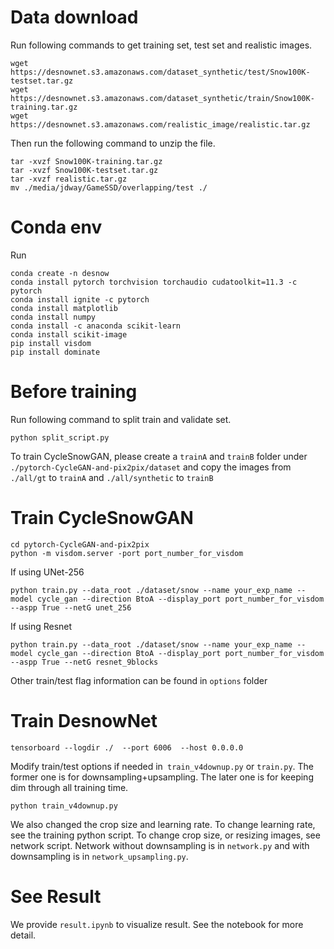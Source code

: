 # Data download
Run following commands to get training set, test set and realistic images.
```
wget https://desnownet.s3.amazonaws.com/dataset_synthetic/test/Snow100K-testset.tar.gz
wget https://desnownet.s3.amazonaws.com/dataset_synthetic/train/Snow100K-training.tar.gz
wget https://desnownet.s3.amazonaws.com/realistic_image/realistic.tar.gz
```
Then run the following command to unzip the file.
```
tar -xvzf Snow100K-training.tar.gz
tar -xvzf Snow100K-testset.tar.gz
tar -xvzf realistic.tar.gz
mv ./media/jdway/GameSSD/overlapping/test ./
```
# Conda env
Run
```
conda create -n desnow
conda install pytorch torchvision torchaudio cudatoolkit=11.3 -c pytorch
conda install ignite -c pytorch
conda install matplotlib
conda install numpy
conda install -c anaconda scikit-learn
conda install scikit-image
pip install visdom
pip install dominate
```

# Before training
Run following command to split train and validate set.
```
python split_script.py
```
To train CycleSnowGAN, please create a `trainA` and `trainB` folder under `./pytorch-CycleGAN-and-pix2pix/dataset` and copy the images from `./all/gt` to `trainA` and `./all/synthetic` to `trainB`

# Train CycleSnowGAN
```
cd pytorch-CycleGAN-and-pix2pix
python -m visdom.server -port port_number_for_visdom
```
If using UNet-256
```
python train.py --data_root ./dataset/snow --name your_exp_name --model cycle_gan --direction BtoA --display_port port_number_for_visdom --aspp True --netG unet_256
```
If using Resnet
```
python train.py --data_root ./dataset/snow --name your_exp_name --model cycle_gan --direction BtoA --display_port port_number_for_visdom --aspp True --netG resnet_9blocks
```
Other train/test flag information can be found in `options` folder

# Train DesnowNet
```
tensorboard --logdir ./  --port 6006  --host 0.0.0.0
```
Modify train/test options if needed in` train_v4downup.py` or `train.py`. The former one is for downsampling+upsampling. The later one is for keeping dim through all training time.
```
python train_v4downup.py
```

We also changed the crop size and learning rate. To change learning rate, see the training python script. To change crop size, or resizing images, see network script. Network without downsampling is in `network.py` and with downsampling is in `network_upsampling.py`.

# See Result
We provide `result.ipynb` to visualize result. See the notebook for more detail.